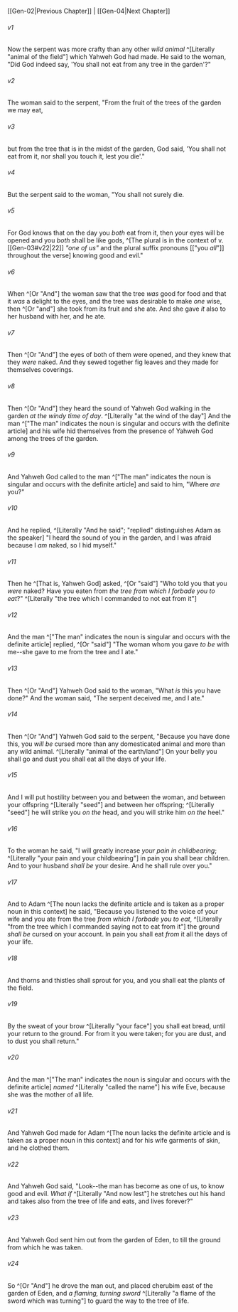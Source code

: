 ﻿---
aliases:
  - Genesis 3
---

[[Gen-02|Previous Chapter]] | [[Gen-04|Next Chapter]]

###### v1
Now the serpent was more crafty than any other _wild animal_ ^[Literally "animal of the field"] which Yahweh God had made. He said to the woman, "Did God indeed say, 'You shall not eat from any tree in the garden'?"

###### v2
The woman said to the serpent, "From the fruit of the trees of the garden we may eat,

###### v3
but from the tree that is in the midst of the garden, God said, 'You shall not eat from it, nor shall you touch it, lest you die'."

###### v4
But the serpent said to the woman, "You shall not surely die.

###### v5
For God knows that on the day you _both_ eat from it, then your eyes will be opened and you _both_ shall be like gods, ^[The plural is in the context of v. [[Gen-03#v22|22]] _"one of us"_ and the plural suffix pronouns \[\["you _all_"\]\] throughout the verse] knowing good and evil."

###### v6
When ^[Or "And"] the woman saw that the tree _was_ good for food and that it _was_ a delight to the eyes, and the tree was desirable to make _one_ wise, then ^[Or "and"] she took from its fruit and she ate. And she gave _it_ also to her husband with her, and he ate.

###### v7
Then ^[Or "And"] the eyes of both of them were opened, and they knew that they _were_ naked. And they sewed together fig leaves and they made for themselves coverings.

###### v8
Then ^[Or "And"] they heard the sound of Yahweh God walking in the garden _at the windy time of day_. ^[Literally "at the wind of the day"] And the man ^["The man" indicates the noun is singular and occurs with the definite article] and his wife hid themselves from the presence of Yahweh God among the trees of the garden.

###### v9
And Yahweh God called to the man ^["The man" indicates the noun is singular and occurs with the definite article] and said to him, "Where _are_ you?"

###### v10
And he replied, ^[Literally "And he said"; "replied" distinguishes Adam as the speaker] "I heard the sound of you in the garden, and I was afraid because I _am_ naked, so I hid myself."

###### v11
Then he ^[That is, Yahweh God] asked, ^[Or "said"] "Who told you that you _were_ naked? Have you eaten from _the tree from which I forbade you to eat_?" ^[Literally "the tree which I commanded to not eat from it"]

###### v12
And the man ^["The man" indicates the noun is singular and occurs with the definite article] replied, ^[Or "said"] "The woman whom you gave _to be_ with me--she gave to me from the tree and I ate."

###### v13
Then ^[Or "And"] Yahweh God said to the woman, "What _is_ this you have done?" And the woman said, "The serpent deceived me, and I ate."

###### v14
Then ^[Or "And"] Yahweh God said to the serpent,
"Because you have done this,
you _will be_ cursed
more than any domesticated animal
and more than any wild animal. ^[Literally "animal of the earth/land"]
On your belly you shall go
and dust you shall eat
all the days of your life.

###### v15
And I will put hostility
between you and between the woman,
and between your offspring ^[Literally "seed"] and between her offspring; ^[Literally "seed"]
he will strike you _on the_ head,
and you will strike him _on the_ heel."

###### v16
To the woman he said,
"I will greatly increase
_your pain in childbearing_; ^[Literally "your pain and your childbearing"]
in pain you shall bear children.
And to your husband _shall be_ your desire.
And he shall rule over you."

###### v17
And to Adam ^[The noun lacks the definite article and is taken as a proper noun in this context] he said, "Because you listened to the voice of your wife and you ate from the tree _from which I forbade you to eat_, ^[Literally "from the tree which I commanded saying not to eat from it"]
the ground _shall be_ cursed on your account.
In pain you shall eat _from_ it
all the days of your life.

###### v18
And thorns and thistles shall sprout for you,
and you shall eat the plants of the field.

###### v19
By the sweat of your brow ^[Literally "your face"]
you shall eat bread,
until your return to the ground.
For from it you were taken;
for you are dust,
and to dust you shall return."

###### v20
And the man ^["The man" indicates the noun is singular and occurs with the definite article] _named_ ^[Literally "called the name"] his wife Eve, because she was the mother of all life.

###### v21
And Yahweh God made for Adam ^[The noun lacks the definite article and is taken as a proper noun in this context] and for his wife garments of skin, and he clothed them.

###### v22
And Yahweh God said, "Look--the man has become as one of us, to know good and evil. _What if_ ^[Literally "And now lest"] he stretches out his hand and takes also from the tree of life and eats, and lives forever?"

###### v23
And Yahweh God sent him out from the garden of Eden, to till the ground from which he was taken.

###### v24
So ^[Or "And"] he drove the man out, and placed cherubim east of the garden of Eden, and _a flaming, turning sword_ ^[Literally "a flame of the sword which was turning"] to guard the way to the tree of life.